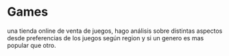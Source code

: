 # Games
una tienda online de venta de juegos, hago análisis sobre distintas aspectos desde preferencias de los juegos según region y si un genero es mas popular que otro.
